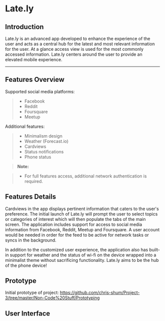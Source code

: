 Late.ly
===================
<i class="icon-folder-open"></i>Introduction
------------
Late.ly is an advanced app developed to enhance the experience of the user and acts as a central hub for the latest and most relevant information for the user.  At a glance access view is used for the most commonly accessed information.  Late.ly centers around the user to provide an elevated mobile experience.

----------
<i class="icon-folder-open"></i>Features Overview
-------------

Supported social media platforms:

> - Facebook 
> - Reddit
> - Foursquare
> - Meetup

Additional features:
> - Minimalism design
> - Weather (Forecast.io)
> - Cardviews
> - Status notifications
> - Phone status

> **Note:**

> - For full features access, additional network authentication is required.


<i class="icon-folder-open"></i>Features Details
----------------------------------------
Cardviews in the app displays pertinent information that caters to the user's preference.  The initial launch of Late.ly will prompt the user to select topics or categories of interest which will then populate the tabs of the main screen.  The application includes support for access to social media information from Facebook, Reddit, Meetup and Foursquare.  A user account would be needed in order for the feed to be active for network tasks or syncs in the background.

In addition to the customized user experience, the application also has built-in support for weather and the status of wi-fi on the device wrapped into a minimalist theme without sacrificing functionality.  Late.ly aims to be the hub of the phone device!

<i class="icon-folder-open"></i>Prototype
----------------------------------------------
Initial prototype of project:
https://github.com/chris-shum/Project-3/tree/master/Non-Code%20Stuff/Prototyping

<i class="icon-folder-open"></i>User Interface
----------------------------------------------
